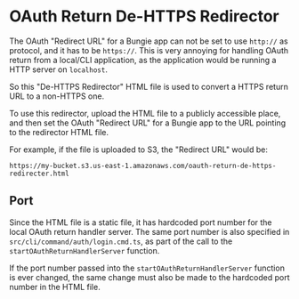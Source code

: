 # OAuth Return De-HTTPS Redirector

The OAuth "Redirect URL" for a Bungie app can not be set to use `http://` as protocol, and it has
to be `https://`. This is very annoying for handling OAuth return from a local/CLI application, as
the application would be running a HTTP server on `localhost`.

So this "De-HTTPS Redirector" HTML file is used to convert a HTTPS return URL to a non-HTTPS one.

To use this redirector, upload the HTML file to a publicly accessible place, and then set the OAuth
"Redirect URL" for a Bungie app to the URL pointing to the redirector HTML file.

For example, if the file is uploaded to S3, the "Redirect URL" would be:

```
https://my-bucket.s3.us-east-1.amazonaws.com/oauth-return-de-https-redirecter.html
```

## Port

Since the HTML file is a static file, it has hardcoded port number for the local OAuth return
handler server. The same port number is also specified in `src/cli/command/auth/login.cmd.ts`,
as part of the call to the `startOAuthReturnHandlerServer` function.

If the port number passed into the `startOAuthReturnHandlerServer` function is ever changed, the
same change must also be made to the hardcoded port number in the HTML file.

